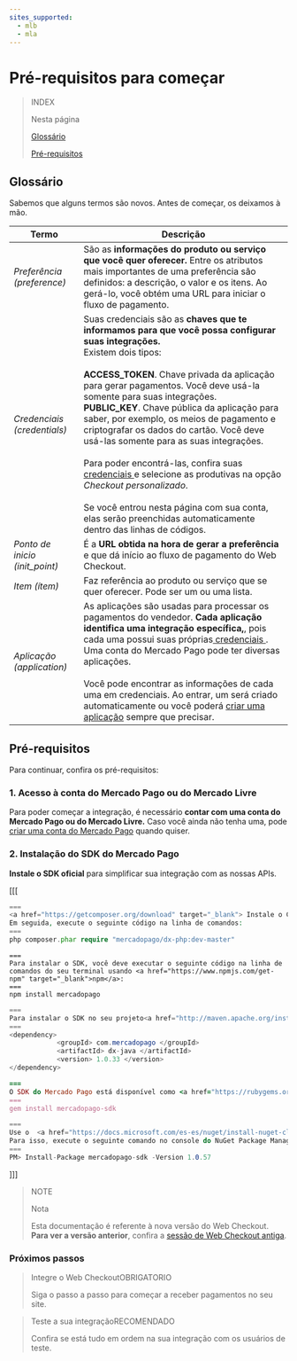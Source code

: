 ```yaml
---
sites_supported:
  - mlb
  - mla
---
```


# Pré-requisitos para começar

> INDEX
>
> Nesta página
>
>
>
> [Glossário](https://www.mercadopago.com.br/developers/pt/guides/payments/web-payment-checkout/previous-requirements#bookmark_glosario)
>
> [Pré-requisitos](https://www.mercadopago.com.br/developers/pt/guides/payments/web-payment-checkout/previous-requirements#bookmark_requisitos_previos)

## Glossário

Sabemos que alguns termos são novos. Antes de começar, os deixamos à mão.

Termo | Descrição
------------ | -------------
_Preferência (preference)_ | São as **informações do produto ou serviço que você quer oferecer.** Entre os atributos mais importantes de uma preferência são definidos: a descrição, o valor e os itens. Ao gerá-lo, você obtém uma URL para iniciar o fluxo de pagamento.
_Credenciais (credentials)_ | Suas credenciais são as **chaves que te informamos para que você possa configurar suas integrações.**<br/>Existem dois tipos:<br/><br/>**ACCESS_TOKEN**. Chave privada da aplicação para gerar pagamentos. Você deve usá-la somente para suas integrações.<br/>**PUBLIC_KEY**. Chave pública da aplicação para saber, por exemplo, os meios de pagamento e criptografar os dados do cartão. Você deve usá-las somente para as suas integrações.<br/><br/>Para poder encontrá-las, confira suas <a href="https://www.mercadopago.com/mla/account/credentials" target="_blank"> credenciais </a> e selecione as produtivas na opção _Checkout personalizado_.<br/><br/>Se você entrou nesta página com sua conta, elas serão preenchidas automaticamente dentro das linhas de códigos.
_Ponto de inicio (init_point)_ | É a **URL obtida na hora de gerar a preferência**  e que dá início ao fluxo de pagamento do Web Checkout.
_Item (ítem)_ | Faz referência ao produto ou serviço que se quer oferecer. Pode ser um ou uma lista.
_Aplicação (application)_ | As aplicações são usadas para processar os pagamentos do vendedor. **Cada aplicação identifica uma integração específica,**, pois cada uma possui suas próprias<a href="https://www.mercadopago.com/mla/account/credentials" target="_blank"> credenciais </a>. Uma conta do Mercado Pago pode ter diversas aplicações.<br/><br/>Você pode encontrar as informações de cada uma em credenciais. Ao entrar, um será criado automaticamente ou você poderá <a href="https://applications.mercadopago.com/" target="_blank"> criar uma aplicação</a> sempre que precisar.

## Pré-requisitos

Para continuar, confira os pré-requisitos:

### 1. Acesso à conta do Mercado Pago ou do Mercado Livre
Para poder começar a integração, é necessário **contar com uma conta do Mercado Pago ou do Mercado Livre.**
Caso você ainda não tenha uma, pode <a href="https://www.mercadopago.com.br/" target="_blank"> criar uma conta do Mercado Pago</a> quando quiser.

### 2.  Instalação do SDK do Mercado Pago
**Instale o SDK oficial** para simplificar sua integração com as nossas APIs.

[[[
```php
===
<a href="https://getcomposer.org/download" target="_blank"> Instale o Composer </a> para usar o SDK.
Em seguida, execute o seguinte código na linha de comandos:
===
php composer.phar require "mercadopago/dx-php:dev-master"
```
```node
===
Para instalar o SDK, você deve executar o seguinte código na linha de comandos do seu terminal usando <a href="https://www.npmjs.com/get-npm" target="_blank">npm</a>:
===
npm install mercadopago
```
```java
===
Para instalar o SDK no seu projeto<a href="http://maven.apache.org/install.html" target="_blank"> Maven </a> adicione a seguinte dependência no seu arquivo pom.xml e execute o 'maven install'.
===
<dependency>
		    <groupId> com.mercadopago </groupId>
		    <artifactId> dx-java </artifactId>
		    <version> 1.0.33 </version>
</dependency>
```
```ruby
===
O SDK do Mercado Pago está disponível como <a href="https://rubygems.org/gems/mercadopago-sdk" target="_blank"> gema</a>, para instalá-la, você deve executar o seguinte código na linha de comandos:
===
gem install mercadopago-sdk
```
```csharp
===
Use o  <a href="https://docs.microsoft.com/es-es/nuget/install-nuget-client-tools" target="_blank"> NuGet</a> para instalar o SDK .NET do Mercado Pago.
Para isso, execute o seguinte comando no console do NuGet Package Manager:
===
PM> Install-Package mercadopago-sdk -Version 1.0.57
```
]]]

> NOTE
>
> Nota
>
> Esta documentação é referente à nova versão do Web Checkout. **Para ver a versão anterior**, confira a [sessão de Web Checkout antiga](https://www.mercadopago.com.ar/developers/es/guides/payments/web-payment-checkout/v1/introduction/).

### Próximos passos

<div>
<a href="https://www.mercadopago.com.br/developers/pt/guides/payments/web-payment-checkout/integration/" style="text-decoration:none;color:inherit">       
<blockquote class="next-step-card next-step-card-left">
<p class="card-note-title">Integre o Web Checkout<span class="card-status-tag card-status-tag-required">OBRIGATORIO</span></p>
 <p>Siga o passo a passo para começar a receber pagamentos no seu site.</p>
</blockquote>
</a>    
<a href="https://www.mercadopago.com.br/developers/pt/guides/payments/web-payment-checkout/test-integration/" style="text-decoration:none;color:inherit">
<blockquote class="next-step-card next-step-card-right">
<p class="card-note-title">Teste a sua integração<span class="card-status-tag card-status-tag-recommended">RECOMENDADO</span></p>
 <p>Confira se está tudo em ordem na sua integração com os usuários de teste.</p>
</blockquote>
</a>
</div>
<br/>
<br/>
<br/>
<br/>
<br/>
<br/>
<br/>
